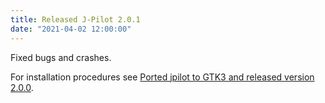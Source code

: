```yaml
---
title: Released J-Pilot 2.0.1
date: "2021-04-02 12:00:00"
---
```


Fixed bugs and crashes.

For installation procedures see [Ported jpilot to GTK3 and released version 2.0.0](*<?=$rbase?>*/blog/2021-02-24-ported-jpilot-to-gtk3-and-released-version-2-0-0).

